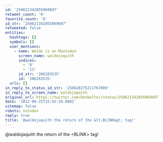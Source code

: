 ```yaml
---
id: '250621342855069697'
retweet_count: '0'
favorite_count: '0'
id_str: '250621342855069697'
retweeted: false
entities:
  hashtags: []
  symbols: []
  user_mentions:
    - name: Waldo is on Mastodon
      screen_name: waldojaquith
      indices:
        - '0'
        - '13'
      id_str: '206283535'
      id: '206283535'
  urls: []
in_reply_to_status_id_str: '250620275211767809'
in_reply_to_screen_name: waldojaquith
original_url: https://twitter.com/benbalter/status/250621342855069697
date: '2012-09-25T15:42:39.000Z'
sitemap: false
robots: noindex
reply: true
title: '@waldojaquith the return of the &lt;BLINK&gt; tag!'
---
```


@waldojaquith the return of the &lt;BLINK&gt; tag!